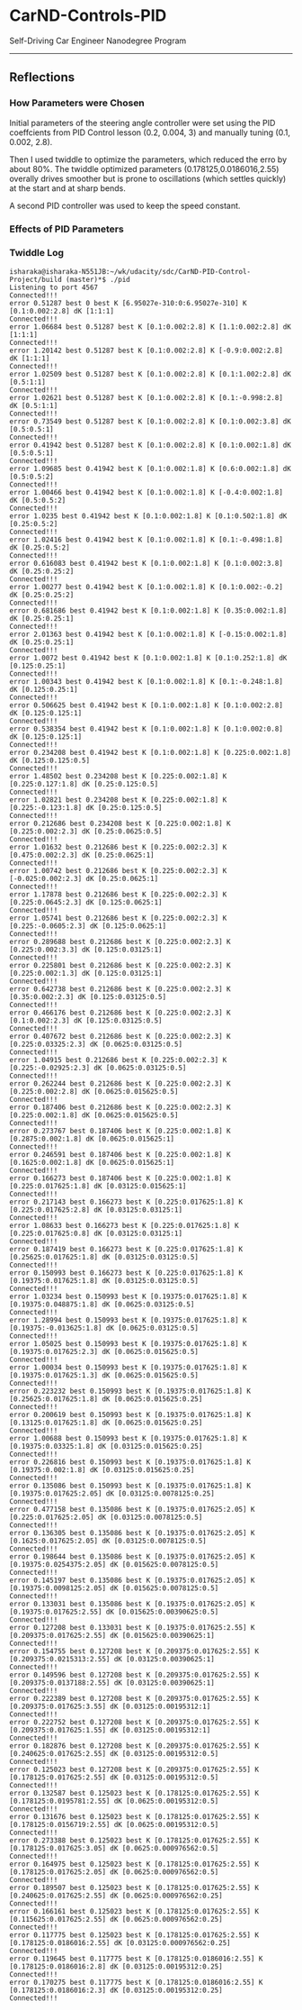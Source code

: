 # CarND-Controls-PID
Self-Driving Car Engineer Nanodegree Program

---

## Reflections

### How Parameters were Chosen

Initial parameters of the steering angle controller were set using the PID coeffcients from PID Control lesson (0.2, 0.004, 3) and manually tuning (0.1, 0.002, 2.8).

Then I used twiddle to optimize the parameters, which reduced the erro by about 80%. The twiddle optimized parameters (0.178125,0.0186016,2.55) overally drives smoother but is prone to oscillations (which settles quickly) at the start and at sharp bends.

A second PID controller was used to keep the speed constant.

### Effects of PID Parameters


### Twiddle Log


	isharaka@isharaka-N551JB:~/wk/udacity/sdc/CarND-PID-Control-Project/build (master)*$ ./pid 
	Listening to port 4567
	Connected!!!
	error 0.51287 best 0 best K [6.95027e-310:0:6.95027e-310] K [0.1:0.002:2.8] dK [1:1:1]
	Connected!!!
	error 1.06684 best 0.51287 best K [0.1:0.002:2.8] K [1.1:0.002:2.8] dK [1:1:1]
	Connected!!!
	error 1.20142 best 0.51287 best K [0.1:0.002:2.8] K [-0.9:0.002:2.8] dK [1:1:1]
	Connected!!!
	error 1.02509 best 0.51287 best K [0.1:0.002:2.8] K [0.1:1.002:2.8] dK [0.5:1:1]
	Connected!!!
	error 1.02621 best 0.51287 best K [0.1:0.002:2.8] K [0.1:-0.998:2.8] dK [0.5:1:1]
	Connected!!!
	error 0.73549 best 0.51287 best K [0.1:0.002:2.8] K [0.1:0.002:3.8] dK [0.5:0.5:1]
	Connected!!!
	error 0.41942 best 0.51287 best K [0.1:0.002:2.8] K [0.1:0.002:1.8] dK [0.5:0.5:1]
	Connected!!!
	error 1.09685 best 0.41942 best K [0.1:0.002:1.8] K [0.6:0.002:1.8] dK [0.5:0.5:2]
	Connected!!!
	error 1.00466 best 0.41942 best K [0.1:0.002:1.8] K [-0.4:0.002:1.8] dK [0.5:0.5:2]
	Connected!!!
	error 1.0235 best 0.41942 best K [0.1:0.002:1.8] K [0.1:0.502:1.8] dK [0.25:0.5:2]
	Connected!!!
	error 1.02416 best 0.41942 best K [0.1:0.002:1.8] K [0.1:-0.498:1.8] dK [0.25:0.5:2]
	Connected!!!
	error 0.616083 best 0.41942 best K [0.1:0.002:1.8] K [0.1:0.002:3.8] dK [0.25:0.25:2]
	Connected!!!
	error 1.00277 best 0.41942 best K [0.1:0.002:1.8] K [0.1:0.002:-0.2] dK [0.25:0.25:2]
	Connected!!!
	error 0.681686 best 0.41942 best K [0.1:0.002:1.8] K [0.35:0.002:1.8] dK [0.25:0.25:1]
	Connected!!!
	error 2.01363 best 0.41942 best K [0.1:0.002:1.8] K [-0.15:0.002:1.8] dK [0.25:0.25:1]
	Connected!!!
	error 1.0072 best 0.41942 best K [0.1:0.002:1.8] K [0.1:0.252:1.8] dK [0.125:0.25:1]
	Connected!!!
	error 1.00343 best 0.41942 best K [0.1:0.002:1.8] K [0.1:-0.248:1.8] dK [0.125:0.25:1]
	Connected!!!
	error 0.506625 best 0.41942 best K [0.1:0.002:1.8] K [0.1:0.002:2.8] dK [0.125:0.125:1]
	Connected!!!
	error 0.538354 best 0.41942 best K [0.1:0.002:1.8] K [0.1:0.002:0.8] dK [0.125:0.125:1]
	Connected!!!
	error 0.234208 best 0.41942 best K [0.1:0.002:1.8] K [0.225:0.002:1.8] dK [0.125:0.125:0.5]
	Connected!!!
	error 1.48502 best 0.234208 best K [0.225:0.002:1.8] K [0.225:0.127:1.8] dK [0.25:0.125:0.5]
	Connected!!!
	error 1.02821 best 0.234208 best K [0.225:0.002:1.8] K [0.225:-0.123:1.8] dK [0.25:0.125:0.5]
	Connected!!!
	error 0.212686 best 0.234208 best K [0.225:0.002:1.8] K [0.225:0.002:2.3] dK [0.25:0.0625:0.5]
	Connected!!!
	error 1.01632 best 0.212686 best K [0.225:0.002:2.3] K [0.475:0.002:2.3] dK [0.25:0.0625:1]
	Connected!!!
	error 1.00742 best 0.212686 best K [0.225:0.002:2.3] K [-0.025:0.002:2.3] dK [0.25:0.0625:1]
	Connected!!!
	error 1.17878 best 0.212686 best K [0.225:0.002:2.3] K [0.225:0.0645:2.3] dK [0.125:0.0625:1]
	Connected!!!
	error 1.05741 best 0.212686 best K [0.225:0.002:2.3] K [0.225:-0.0605:2.3] dK [0.125:0.0625:1]
	Connected!!!
	error 0.289688 best 0.212686 best K [0.225:0.002:2.3] K [0.225:0.002:3.3] dK [0.125:0.03125:1]
	Connected!!!
	error 0.225801 best 0.212686 best K [0.225:0.002:2.3] K [0.225:0.002:1.3] dK [0.125:0.03125:1]
	Connected!!!
	error 0.642738 best 0.212686 best K [0.225:0.002:2.3] K [0.35:0.002:2.3] dK [0.125:0.03125:0.5]
	Connected!!!
	error 0.466176 best 0.212686 best K [0.225:0.002:2.3] K [0.1:0.002:2.3] dK [0.125:0.03125:0.5]
	Connected!!!
	error 0.407672 best 0.212686 best K [0.225:0.002:2.3] K [0.225:0.03325:2.3] dK [0.0625:0.03125:0.5]
	Connected!!!
	error 1.04915 best 0.212686 best K [0.225:0.002:2.3] K [0.225:-0.02925:2.3] dK [0.0625:0.03125:0.5]
	Connected!!!
	error 0.262244 best 0.212686 best K [0.225:0.002:2.3] K [0.225:0.002:2.8] dK [0.0625:0.015625:0.5]
	Connected!!!
	error 0.187406 best 0.212686 best K [0.225:0.002:2.3] K [0.225:0.002:1.8] dK [0.0625:0.015625:0.5]
	Connected!!!
	error 0.273767 best 0.187406 best K [0.225:0.002:1.8] K [0.2875:0.002:1.8] dK [0.0625:0.015625:1]
	Connected!!!
	error 0.246591 best 0.187406 best K [0.225:0.002:1.8] K [0.1625:0.002:1.8] dK [0.0625:0.015625:1]
	Connected!!!
	error 0.166273 best 0.187406 best K [0.225:0.002:1.8] K [0.225:0.017625:1.8] dK [0.03125:0.015625:1]
	Connected!!!
	error 0.217143 best 0.166273 best K [0.225:0.017625:1.8] K [0.225:0.017625:2.8] dK [0.03125:0.03125:1]
	Connected!!!
	error 1.08633 best 0.166273 best K [0.225:0.017625:1.8] K [0.225:0.017625:0.8] dK [0.03125:0.03125:1]
	Connected!!!
	error 0.187419 best 0.166273 best K [0.225:0.017625:1.8] K [0.25625:0.017625:1.8] dK [0.03125:0.03125:0.5]
	Connected!!!
	error 0.150993 best 0.166273 best K [0.225:0.017625:1.8] K [0.19375:0.017625:1.8] dK [0.03125:0.03125:0.5]
	Connected!!!
	error 1.03234 best 0.150993 best K [0.19375:0.017625:1.8] K [0.19375:0.048875:1.8] dK [0.0625:0.03125:0.5]
	Connected!!!
	error 1.28994 best 0.150993 best K [0.19375:0.017625:1.8] K [0.19375:-0.013625:1.8] dK [0.0625:0.03125:0.5]
	Connected!!!
	error 1.05025 best 0.150993 best K [0.19375:0.017625:1.8] K [0.19375:0.017625:2.3] dK [0.0625:0.015625:0.5]
	Connected!!!
	error 1.00034 best 0.150993 best K [0.19375:0.017625:1.8] K [0.19375:0.017625:1.3] dK [0.0625:0.015625:0.5]
	Connected!!!
	error 0.223232 best 0.150993 best K [0.19375:0.017625:1.8] K [0.25625:0.017625:1.8] dK [0.0625:0.015625:0.25]
	Connected!!!
	error 0.200619 best 0.150993 best K [0.19375:0.017625:1.8] K [0.13125:0.017625:1.8] dK [0.0625:0.015625:0.25]
	Connected!!!
	error 1.00688 best 0.150993 best K [0.19375:0.017625:1.8] K [0.19375:0.03325:1.8] dK [0.03125:0.015625:0.25]
	Connected!!!
	error 0.226816 best 0.150993 best K [0.19375:0.017625:1.8] K [0.19375:0.002:1.8] dK [0.03125:0.015625:0.25]
	Connected!!!
	error 0.135086 best 0.150993 best K [0.19375:0.017625:1.8] K [0.19375:0.017625:2.05] dK [0.03125:0.0078125:0.25]
	Connected!!!
	error 0.477158 best 0.135086 best K [0.19375:0.017625:2.05] K [0.225:0.017625:2.05] dK [0.03125:0.0078125:0.5]
	Connected!!!
	error 0.136305 best 0.135086 best K [0.19375:0.017625:2.05] K [0.1625:0.017625:2.05] dK [0.03125:0.0078125:0.5]
	Connected!!!
	error 0.198644 best 0.135086 best K [0.19375:0.017625:2.05] K [0.19375:0.0254375:2.05] dK [0.015625:0.0078125:0.5]
	Connected!!!
	error 0.145197 best 0.135086 best K [0.19375:0.017625:2.05] K [0.19375:0.0098125:2.05] dK [0.015625:0.0078125:0.5]
	Connected!!!
	error 0.133031 best 0.135086 best K [0.19375:0.017625:2.05] K [0.19375:0.017625:2.55] dK [0.015625:0.00390625:0.5]
	Connected!!!
	error 0.127208 best 0.133031 best K [0.19375:0.017625:2.55] K [0.209375:0.017625:2.55] dK [0.015625:0.00390625:1]
	Connected!!!
	error 0.154755 best 0.127208 best K [0.209375:0.017625:2.55] K [0.209375:0.0215313:2.55] dK [0.03125:0.00390625:1]
	Connected!!!
	error 0.149596 best 0.127208 best K [0.209375:0.017625:2.55] K [0.209375:0.0137188:2.55] dK [0.03125:0.00390625:1]
	Connected!!!
	error 0.222389 best 0.127208 best K [0.209375:0.017625:2.55] K [0.209375:0.017625:3.55] dK [0.03125:0.00195312:1]
	Connected!!!
	error 0.222752 best 0.127208 best K [0.209375:0.017625:2.55] K [0.209375:0.017625:1.55] dK [0.03125:0.00195312:1]
	Connected!!!
	error 0.182876 best 0.127208 best K [0.209375:0.017625:2.55] K [0.240625:0.017625:2.55] dK [0.03125:0.00195312:0.5]
	Connected!!!
	error 0.125023 best 0.127208 best K [0.209375:0.017625:2.55] K [0.178125:0.017625:2.55] dK [0.03125:0.00195312:0.5]
	Connected!!!
	error 0.132587 best 0.125023 best K [0.178125:0.017625:2.55] K [0.178125:0.0195781:2.55] dK [0.0625:0.00195312:0.5]
	Connected!!!
	error 0.131676 best 0.125023 best K [0.178125:0.017625:2.55] K [0.178125:0.0156719:2.55] dK [0.0625:0.00195312:0.5]
	Connected!!!
	error 0.273388 best 0.125023 best K [0.178125:0.017625:2.55] K [0.178125:0.017625:3.05] dK [0.0625:0.000976562:0.5]
	Connected!!!
	error 0.164975 best 0.125023 best K [0.178125:0.017625:2.55] K [0.178125:0.017625:2.05] dK [0.0625:0.000976562:0.5]
	Connected!!!
	error 0.189507 best 0.125023 best K [0.178125:0.017625:2.55] K [0.240625:0.017625:2.55] dK [0.0625:0.000976562:0.25]
	Connected!!!
	error 0.166161 best 0.125023 best K [0.178125:0.017625:2.55] K [0.115625:0.017625:2.55] dK [0.0625:0.000976562:0.25]
	Connected!!!
	error 0.117775 best 0.125023 best K [0.178125:0.017625:2.55] K [0.178125:0.0186016:2.55] dK [0.03125:0.000976562:0.25]
	Connected!!!
	error 0.119645 best 0.117775 best K [0.178125:0.0186016:2.55] K [0.178125:0.0186016:2.8] dK [0.03125:0.00195312:0.25]
	Connected!!!
	error 0.170275 best 0.117775 best K [0.178125:0.0186016:2.55] K [0.178125:0.0186016:2.3] dK [0.03125:0.00195312:0.25]
	Connected!!!
	
	